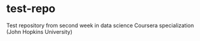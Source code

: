 # test-repo
Test repository from second week in data science Coursera specialization (John Hopkins University)
